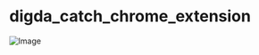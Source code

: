 # digda_catch_chrome_extension

![Image](https://github.com/user-attachments/assets/674ba275-908e-4eab-bd95-a68e83a37f31)
